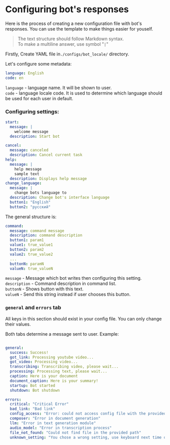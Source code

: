 # Configuring bot's responses

Here is the process of creating a new configuration file with bot's responses. You can use the template to make things easier for youself.
> The text structure should follow Markdown syntax.  
> To make a multiline answer, use symbol "`|`"

Firstly, Create YAML file in`./configs/bot_locale/` directory.

Let's configure some metadata:
```yaml
language: English
code: en
```
`language` - language name. It will be shown to user.   
`code` - language locale code. It is used to determine which language should be used for each user in default.  

### Configuring settings:

```yaml
start: 
  message: |
    welcome message
  description: Start bot

cancel:
  message: canceled
  description: Cancel current task
help:
  message: |
    help message
    sample text
  description: Displays help message
change_language: 
  message: |
    change bots language to
  description: Change bot's interface language
  button1: "English"
  button2: "русский"

```

The general structure is:  

```yaml
command:
  message: command message
  description: command description
  button1: param1
  value1: true_value1
  button2: param2
  value2: true_value2
  ...
  buttonN: paramN
  valueN: true_valueN
```  
`message` - Message which bot writes then configuring this setting.    
`description` - Command description in command list.  
`buttonN` - Shows button with this text.  
`valueN` - Send this string instead if user chooses this button.  

### `general` and `errors` tab
All keys in this section should exist in your config file. You can only change their values.  

Both tabs determine a message sent to user.
Example:  

```yaml

general:
  success: Success!
  got_link: Processing youtube video...
  got_video: Processing video...
  transcribing: Transcribing video, please wait...
  processing: Processing text, please wait...
  caption: Here is your document
  document_caption: Here is your summary!
  startup: Bot started
  shutdown: Bot shutdown

errors:
  critical: "Critical Error"
  bad_link: "Bad link"
  config_access: "Error: could not access config file with the provided keyword"
  composer: "Error in document generation"
  llm: "Error in text generation module"
  audio_model: "Error in transcription process"
  file_not_found: "Could not find file in the provided path"
  unknown_setting: "You chose a wrong setting, use keyboard next time or check configs"

```  
